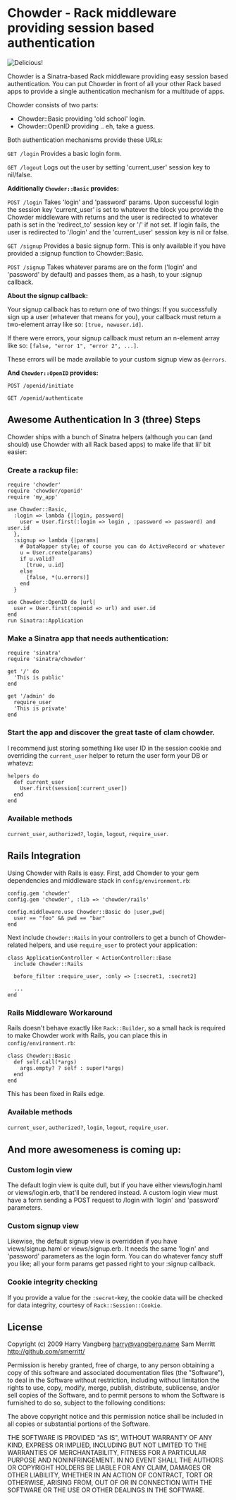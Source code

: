 # Chowder - Rack middleware providing session based authentication

![Delicious!](http://cucinatestarossa.blogs.com/photos/uncategorized/hogisland_clamchowder.gif)

Chowder is a Sinatra-based Rack middleware providing easy session based
authentication. You can put Chowder in front of all your other Rack based apps
to provide a single authentication mechanism for a multitude of apps.

Chowder consists of two parts:

* Chowder::Basic providing 'old school' login.
* Chowder::OpenID providing .. eh, take a guess.

Both authentication mechanisms provide these URLs:

`GET /login`
  Provides a basic login form.

`GET /logout`
  Logs out the user by setting 'current_user' session key to nil/false.

**Additionally `Chowder::Basic` provides:**

`POST /login`
  Takes 'login' and 'password' params.
  Upon successful login the session key 'current_user' is set to whatever
  the block you provide the Chowder middleware with returns and the user is
  redirected to whatever path is set in the 'redirect_to' session key or  '/'
  if not set. If login fails, the user is redirected to '/login' and the
  'current_user' session key is nil or false.

`GET /signup`
  Provides a basic signup form.
  This is only available if you have provided a :signup function to Chowder::Basic.

`POST /signup`
  Takes whatever params are on the form ('login' and 'password' by
  default) and passes them, as a hash, to your :signup callback.

**About the signup callback:**

  Your signup callback has to return one of two things:
  If you successfully sign up a user (whatever that means for you),
  your callback must return a two-element array like so:
  `[true, newuser.id]`.

  If there were errors, your signup callback must return an n-element
  array like so:
  `[false, "error 1", "error 2", ...]`.

  These errors will be made available to your custom signup view as `@errors`.

**And `Chowder::OpenID` provides:**

`POST /openid/initiate`

`GET /openid/authenticate`

## Awesome Authentication In 3 (three) Steps
Chowder ships with a bunch of Sinatra helpers (although you can (and should)
use Chowder with all Rack based apps) to make life that lil' bit easier:

### Create a rackup file:

    require 'chowder'
    require 'chowder/openid'
    require 'my_app'

    use Chowder::Basic,
      :login => lambda {|login, password|
        user = User.first(:login => login , :password => password) and user.id
      },
      :signup => lambda {|params|
        # DataMapper style; of course you can do ActiveRecord or whatever
        u = User.create(params)
        if u.valid?
          [true, u.id]
        else
          [false, *(u.errors)]
        end
      }

    use Chowder::OpenID do |url|
      user = User.first(:openid => url) and user.id
    end
    run Sinatra::Application

### Make a Sinatra app that needs authentication:

    require 'sinatra'
    require 'sinatra/chowder'

    get '/' do
      'This is public'
    end

    get '/admin' do
      require_user
      'This is private'
    end

### Start the app and discover the great taste of clam chowder.

I recommend just storing something like user ID in the session cookie and
overriding the `current_user` helper to return the user form your DB or
whatevz:

    helpers do
      def current_user
        User.first(session[:current_user])
      end
    end

### Available methods

`current_user`, `authorized?`, `login`, `logout`, `require_user`.

## Rails Integration

Using Chowder with Rails is easy. First, add Chowder to your gem dependencies
and middleware stack in `config/environment.rb`:
    
    config.gem 'chowder'
    config.gem 'chowder', :lib => 'chowder/rails'

    config.middleware.use Chowder::Basic do |user,pwd|
      user == "foo" && pwd == "bar"
    end

Next include `Chowder::Rails` in your controllers to get a bunch of
Chowder-related helpers, and use `require_user` to protect your application:
    
    class ApplicationController < ActionController::Base
      include Chowder::Rails

      before_filter :require_user, :only => [:secret1, :secret2]

      ...
    end

### Rails Middleware Workaround

Rails doesn't behave exactly like `Rack::Builder`, so a small hack is required
to make Chowder work with Rails, you can place this in `config/environment.rb`:
    
    class Chowder::Basic
      def self.call(*args)
        args.empty? ? self : super(*args)
      end
    end

This has been fixed in Rails edge.

### Available methods

`current_user`, `authorized?`, `login`, `logout`, `require_user`.

## And more awesomeness is coming up:

### Custom login view

The default login view is quite dull, but if you have either
views/login.haml or views/login.erb, that'll be rendered instead. A
custom login view must have a form sending a POST request to /login
with 'login' and 'password' parameters.

### Custom signup view
Likewise, the default signup view is overridden if you have
views/signup.haml or views/signup.erb. It needs the same 'login' and
'password' parameters as the login form. You can do whatever fancy
stuff you like; all your form params get passed right to your :signup
callback.

### Cookie integrity checking

If you provide a value for the `:secret`-key, the cookie data will be
checked for data integrity, courtesy of `Rack::Session::Cookie`.

## License
Copyright (c) 2009
Harry Vangberg <harry@vangberg.name>
Sam Merritt <http://github.com/smerritt/>

Permission is hereby granted, free of charge, to any person
obtaining a copy of this software and associated documentation
files (the "Software"), to deal in the Software without
restriction, including without limitation the rights to use,
copy, modify, merge, publish, distribute, sublicense, and/or sell
copies of the Software, and to permit persons to whom the
Software is furnished to do so, subject to the following
conditions:

The above copyright notice and this permission notice shall be
included in all copies or substantial portions of the Software.

THE SOFTWARE IS PROVIDED "AS IS", WITHOUT WARRANTY OF ANY KIND,
EXPRESS OR IMPLIED, INCLUDING BUT NOT LIMITED TO THE WARRANTIES
OF MERCHANTABILITY, FITNESS FOR A PARTICULAR PURPOSE AND
NONINFRINGEMENT. IN NO EVENT SHALL THE AUTHORS OR COPYRIGHT
HOLDERS BE LIABLE FOR ANY CLAIM, DAMAGES OR OTHER LIABILITY,
WHETHER IN AN ACTION OF CONTRACT, TORT OR OTHERWISE, ARISING
FROM, OUT OF OR IN CONNECTION WITH THE SOFTWARE OR THE USE OR
OTHER DEALINGS IN THE SOFTWARE.
